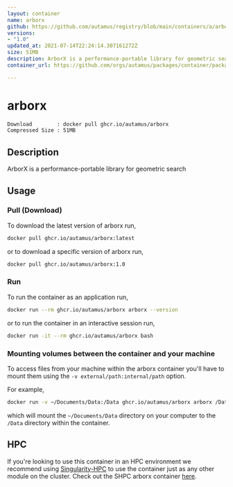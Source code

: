 ```yaml
---
layout: container
name: arborx
github: https://github.com/autamus/registry/blob/main/containers/a/arborx/spack.yaml
versions:
- "1.0"
updated_at: 2021-07-14T22:24:14.307161272Z
size: 51MB
description: ArborX is a performance-portable library for geometric search
container_url: https://github.com/orgs/autamus/packages/container/package/arborx

---
```

# arborx
```bash 
Download        : docker pull ghcr.io/autamus/arborx
Compressed Size : 51MB
```

## Description
ArborX is a performance-portable library for geometric search

## Usage
### Pull (Download)
To download the latest version of arborx run,

```bash
docker pull ghcr.io/autamus/arborx:latest
```

or to download a specific version of arborx run,

```bash
docker pull ghcr.io/autamus/arborx:1.0
```
### Run
To run the container as an application run,
```bash
docker run --rm ghcr.io/autamus/arborx arborx --version
```

or to run the container in an interactive session run,
```bash
docker run -it --rm ghcr.io/autamus/arborx bash
```

### Mounting volumes between the container and your machine
To access files from your machine within the arborx container you'll have to mount them using the `-v external/path:internal/path` option.

For example,
```bash
docker run -v ~/Documents/Data:/Data ghcr.io/autamus/arborx arborx /Data/myData.csv
```
which will mount the `~/Documents/Data` directory on your computer to the `/Data` directory within the container.

## HPC
If you're looking to use this container in an HPC environment we recommend using [Singularity-HPC](https://singularity-hpc.readthedocs.io) to use the container just as any other module on the cluster. Check out the SHPC arborx container [here](https://singularityhub.github.io/singularity-hpc/r/ghcr.io-autamus-arborx/).